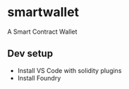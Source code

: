 # smartwallet
A Smart Contract Wallet

## Dev setup
* Install VS Code with solidity plugins
* Install Foundry
